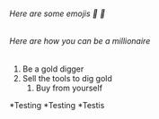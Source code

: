 ###### Here are some emojis 🔖 🥇

###### Here are how you can be a millionaire

1. Be a gold digger
2. Sell the tools to dig gold
    1. Buy from yourself


*Testing
*Testing
   *Testis
